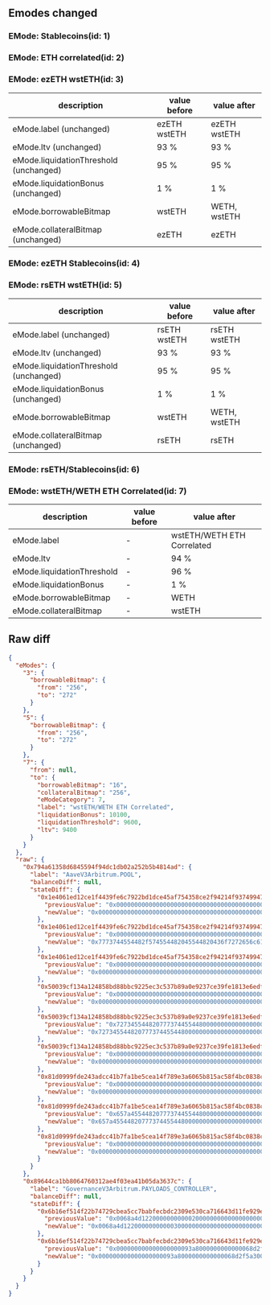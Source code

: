 ## Emodes changed

### EMode: Stablecoins(id: 1)



### EMode: ETH correlated(id: 2)



### EMode: ezETH wstETH(id: 3)

| description | value before | value after |
| --- | --- | --- |
| eMode.label (unchanged) | ezETH wstETH | ezETH wstETH |
| eMode.ltv (unchanged) | 93 % | 93 % |
| eMode.liquidationThreshold (unchanged) | 95 % | 95 % |
| eMode.liquidationBonus (unchanged) | 1 % | 1 % |
| eMode.borrowableBitmap | wstETH | WETH, wstETH |
| eMode.collateralBitmap (unchanged) | ezETH | ezETH |


### EMode: ezETH Stablecoins(id: 4)



### EMode: rsETH wstETH(id: 5)

| description | value before | value after |
| --- | --- | --- |
| eMode.label (unchanged) | rsETH wstETH | rsETH wstETH |
| eMode.ltv (unchanged) | 93 % | 93 % |
| eMode.liquidationThreshold (unchanged) | 95 % | 95 % |
| eMode.liquidationBonus (unchanged) | 1 % | 1 % |
| eMode.borrowableBitmap | wstETH | WETH, wstETH |
| eMode.collateralBitmap (unchanged) | rsETH | rsETH |


### EMode: rsETH/Stablecoins(id: 6)



### EMode: wstETH/WETH ETH Correlated(id: 7)

| description | value before | value after |
| --- | --- | --- |
| eMode.label | - | wstETH/WETH ETH Correlated |
| eMode.ltv | - | 94 % |
| eMode.liquidationThreshold | - | 96 % |
| eMode.liquidationBonus | - | 1 % |
| eMode.borrowableBitmap | - | WETH |
| eMode.collateralBitmap | - | wstETH |


## Raw diff

```json
{
  "eModes": {
    "3": {
      "borrowableBitmap": {
        "from": "256",
        "to": "272"
      }
    },
    "5": {
      "borrowableBitmap": {
        "from": "256",
        "to": "272"
      }
    },
    "7": {
      "from": null,
      "to": {
        "borrowableBitmap": "16",
        "collateralBitmap": "256",
        "eModeCategory": 7,
        "label": "wstETH/WETH ETH Correlated",
        "liquidationBonus": 10100,
        "liquidationThreshold": 9600,
        "ltv": 9400
      }
    }
  },
  "raw": {
    "0x794a61358d6845594f94dc1db02a252b5b4814ad": {
      "label": "AaveV3Arbitrum.POOL",
      "balanceDiff": null,
      "stateDiff": {
        "0x1e4061ed12ce1f4439fe6c7922bd1dce45af754358ce2f94214f93749947e40a": {
          "previousValue": "0x0000000000000000000000000000000000000000000000000000000000000000",
          "newValue": "0x00000000000000000000000000000000000000000000000001002774258024b8"
        },
        "0x1e4061ed12ce1f4439fe6c7922bd1dce45af754358ce2f94214f93749947e40b": {
          "previousValue": "0x0000000000000000000000000000000000000000000000000000000000000000",
          "newValue": "0x7773744554482f574554482045544820436f7272656c61746564000000000034"
        },
        "0x1e4061ed12ce1f4439fe6c7922bd1dce45af754358ce2f94214f93749947e40c": {
          "previousValue": "0x0000000000000000000000000000000000000000000000000000000000000000",
          "newValue": "0x0000000000000000000000000000000000000000000000000000000000000010"
        },
        "0x50039cf134a124858bd88bbc9225ec3c537b89a0e9237ce39fe1813e6edf8257": {
          "previousValue": "0x00000000000000000000000000000000000000000000000400002774251c2454",
          "newValue": "0x00000000000000000000000000000000000000000000000400002774251c2454"
        },
        "0x50039cf134a124858bd88bbc9225ec3c537b89a0e9237ce39fe1813e6edf8258": {
          "previousValue": "0x7273455448207773744554480000000000000000000000000000000000000018",
          "newValue": "0x7273455448207773744554480000000000000000000000000000000000000018"
        },
        "0x50039cf134a124858bd88bbc9225ec3c537b89a0e9237ce39fe1813e6edf8259": {
          "previousValue": "0x0000000000000000000000000000000000000000000000000000000000000100",
          "newValue": "0x0000000000000000000000000000000000000000000000000000000000000110"
        },
        "0x81d0999fde243adcc41b7fa1be5cea14f789e3a6065b815ac58f4bc0838c3155": {
          "previousValue": "0x00000000000000000000000000000000000000000000000200002774251c2454",
          "newValue": "0x00000000000000000000000000000000000000000000000200002774251c2454"
        },
        "0x81d0999fde243adcc41b7fa1be5cea14f789e3a6065b815ac58f4bc0838c3156": {
          "previousValue": "0x657a455448207773744554480000000000000000000000000000000000000018",
          "newValue": "0x657a455448207773744554480000000000000000000000000000000000000018"
        },
        "0x81d0999fde243adcc41b7fa1be5cea14f789e3a6065b815ac58f4bc0838c3157": {
          "previousValue": "0x0000000000000000000000000000000000000000000000000000000000000100",
          "newValue": "0x0000000000000000000000000000000000000000000000000000000000000110"
        }
      }
    },
    "0x89644ca1bb8064760312ae4f03ea41b05da3637c": {
      "label": "GovernanceV3Arbitrum.PAYLOADS_CONTROLLER",
      "balanceDiff": null,
      "stateDiff": {
        "0x6b16ef514f22b74729cbea5cc7babfecbdc2309e530ca716643d11fe929eed2e": {
          "previousValue": "0x0068a4d122000000000002000000000000000000000000000000000000000000",
          "newValue": "0x0068a4d122000000000003000000000000000000000000000000000000000000"
        },
        "0x6b16ef514f22b74729cbea5cc7babfecbdc2309e530ca716643d11fe929eed2f": {
          "previousValue": "0x000000000000000000093a8000000000000068d2f5a300000000000000000000",
          "newValue": "0x000000000000000000093a8000000000000068d2f5a300000000000068a4d123"
        }
      }
    }
  }
}
```